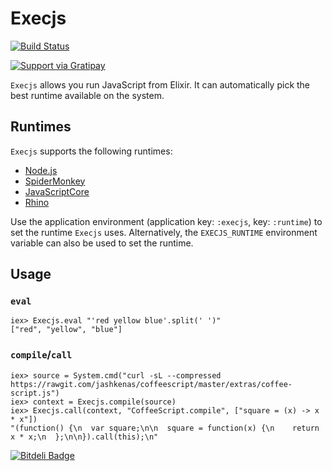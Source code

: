 # Execjs

[![Build Status](https://api.travis-ci.org/devinus/execjs.svg?branch=master)](https://travis-ci.org/devinus/execjs)

[![Support via Gratipay](https://raw.githubusercontent.com/twolfson/gittip-badge/0.2.1/dist/gittip.png)](https://gratipay.com/devinus/)

`Execjs` allows you run JavaScript from Elixir. It can automatically pick the
best runtime available on the system.

## Runtimes

`Execjs` supports the following runtimes:

- [Node.js](http://nodejs.org/)
- [SpiderMonkey](https://developer.mozilla.org/en-US/docs/Mozilla/Projects/SpiderMonkey)
- [JavaScriptCore](http://trac.webkit.org/wiki/JSC)
- [Rhino](https://developer.mozilla.org/en-US/docs/Rhino)

Use the application environment (application key: `:execjs`, key: `:runtime`)
to set the runtime `Execjs` uses. Alternatively, the `EXECJS_RUNTIME`
environment variable can also be used to set the runtime.

## Usage

### `eval`

```iex
iex> Execjs.eval "'red yellow blue'.split(' ')"
["red", "yellow", "blue"]
```

### `compile`/`call`

```iex
iex> source = System.cmd("curl -sL --compressed https://rawgit.com/jashkenas/coffeescript/master/extras/coffee-script.js")
iex> context = Execjs.compile(source)
iex> Execjs.call(context, "CoffeeScript.compile", ["square = (x) -> x * x"])
"(function() {\n  var square;\n\n  square = function(x) {\n    return x * x;\n  };\n\n}).call(this);\n"
```


[![Bitdeli Badge](https://d2weczhvl823v0.cloudfront.net/devinus/execjs/trend.png)](https://bitdeli.com/free "Bitdeli Badge")
